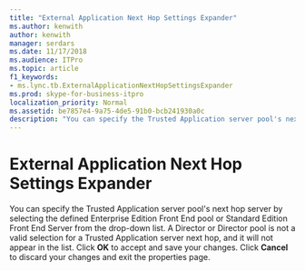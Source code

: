 ```yaml
---
title: "External Application Next Hop Settings Expander"
ms.author: kenwith
author: kenwith
manager: serdars
ms.date: 11/17/2018
ms.audience: ITPro
ms.topic: article
f1_keywords:
- ms.lync.tb.ExternalApplicationNextHopSettingsExpander
ms.prod: skype-for-business-itpro
localization_priority: Normal
ms.assetid: be7857e4-9a75-4de5-91b0-bcb241930a0c
description: "You can specify the Trusted Application server pool's next hop server by selecting the defined Enterprise Edition Front End pool or Standard Edition Front End Server from the drop-down list. A Director or Director pool is not a valid selection for a Trusted Application server next hop, and it will not appear in the list. Click OK to accept and save your changes. Click Cancel to discard your changes and exit the properties page."
---
```


# External Application Next Hop Settings Expander
 
You can specify the Trusted Application server pool's next hop server by selecting the defined Enterprise Edition Front End pool or Standard Edition Front End Server from the drop-down list. A Director or Director pool is not a valid selection for a Trusted Application server next hop, and it will not appear in the list. Click **OK** to accept and save your changes. Click **Cancel** to discard your changes and exit the properties page.
  

